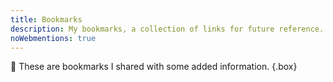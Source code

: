 ```yaml
---
title: Bookmarks
description: My bookmarks, a collection of links for future reference.
noWebmentions: true
---
```


🔖 These are bookmarks I shared with some added information.
{.box}
